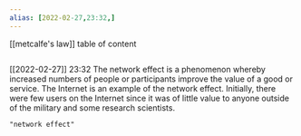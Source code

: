 ```yaml
---
alias: [2022-02-27,23:32,]
---
```

[[metcalfe's law]]
table of content
```toc
```

[[2022-02-27]] 23:32
The network effect is a phenomenon whereby increased numbers of people or participants improve the value of a good or service. The Internet is an example of the network effect. Initially, there were few users on the Internet since it was of little value to anyone outside of the military and some research scientists.
```query
"network effect"
```